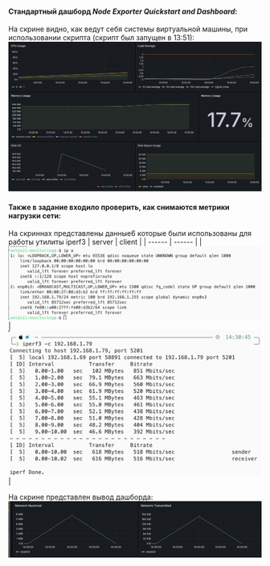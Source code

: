 #### Cтандартный дашборд *Node Exporter Quickstart and Dashboard*:
На скрине видно, как ведут себя системы виртуальной машины, при использовании скрипта (скрипт был запущен в 13:51):
![after script](images/1.png)

#### Также в задание входило проверить, как снимаются метрики нагрузки сети:
На скриннах представлены данные6 которые были использованы для работы утилиты iperf3
| server | client |
| ------ | ------ |
| ![данные сервера](images/2.png) | ![запрос клиента](images/4.png) |

На скрине представлен вывод дашборда:
![дашборд](images/3.png)